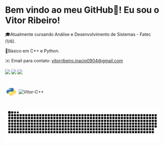 # Bem vindo ao meu GitHub👑! Eu sou o Vitor Ribeiro!
🎓Atualmente cursando Análise e Desenvolvimento de Sistemas - Fatec (1/6).

📘Básico em C++ e Python.

✉️ Email para contato: vitorribeiro.inacio0904@gmail.com


<img src="https://github-readme-stats-wheat-two-53.vercel.app/api?username=VitorRibeiro024&theme=react&hide_border=false&include_all_commits=false&count_private=false"  width="364px" /> <img src="https://github-readme-streak-stats.herokuapp.com/?user=VitorRIbeiro024&theme=react&hide_border=false"  width="400px" /> ![](https://github-readme-stats-wheat-two-53.vercel.app/api/top-langs/?username=VitorRibeiro024&theme=react&hide_border=false&include_all_commits=false&count_private=false&layout=compact)
#
<img align="center" alt="Vitor-Python" height="30" width="40" src="https://raw.githubusercontent.com/devicons/devicon/master/icons/python/python-original.svg"> <img align="center" alt="Vitor-C++" height="30" width="40" src="https://raw.githubusercontent.com/jmnote/z-icons/master/svg/cpp.svg"> 
#
<picture>
  <source media="(prefers-color-scheme: dark)" srcset="https://raw.githubusercontent.com/platane/platane/output/github-contribution-grid-snake-dark.svg">
  <source media="(prefers-color-scheme: light)" srcset="https://raw.githubusercontent.com/platane/platane/output/github-contribution-grid-snake.svg">
  <img alt="github contribution grid snake animation" src="https://raw.githubusercontent.com/platane/platane/output/github-contribution-grid-snake.svg">
</picture>
